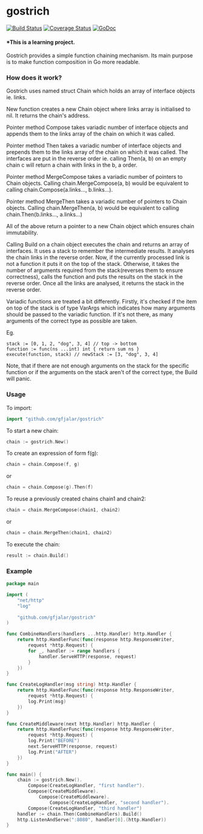 # gostrich
[![Build Status](https://drone.io/github.com/gfjalar/gostrich/status.png?branch=master)](https://drone.io/github.com/gfjalar/gostrich/latest)
[![Coverage Status](https://coveralls.io/repos/gfjalar/gostrich/badge.svg?branch=master)](https://coveralls.io/r/gfjalar/gostrich?branch=master)
[![GoDoc](https://godoc.org/github.com/gfjalar/gostrich?status.svg)](https://godoc.org/github.com/gfjalar/gostrich)

#### *This is a learning project.

Gostrich provides a simple function chaining mechanism. Its main purpose is to
make function composition in Go more readable.

### How does it work?
Gostrich uses named struct Chain which holds an array of interface objects ie.
links.

New function creates a new Chain object where links array is initialised to nil.
It returns the chain's address.

Pointer method Compose takes variadic number of interface objects and appends
them to the links array of the chain on which it was called.

Pointer method Then takes a variadic number of interface objects and prepends
them to the links array of the chain on which it was called. The interfaces are
put in the reverse order ie. calling Then(a, b) on an empty chain c will return
a chain with links in the b, a order.

Pointer method MergeCompose takes a variadic number of pointers to Chain
objects. Calling chain.MergeCompose(a, b) would be equivalent to calling
chain.Compose(a.links..., b.links...).

Pointer method MergeThen takes a variadic number of pointers to Chain objects.
Calling chain.MergeThen(a, b) would be equivalent to calling
chain.Then(b.links..., a.links...)

All of the above return a pointer to a new Chain object which ensures chain
immutability.

Calling Build on a chain object executes the chain and returns an array of
interfaces. It uses a stack to remember the intermediate results. It analyses
the chain links in the reverse order. Now, if the currently processed link is
not a function it puts it on the top of the stack. Otherwise, it takes the
number of arguments required from the stack(reverses them to ensure
correctness), calls the function and puts the results on the stack in the
reverse order. Once all the links are analysed, it returns the stack in the
reverse order.

Variadic functions are treated a bit differently. Firstly, it's checked if the
item on top of the stack is of type VarArgs which indicates how many arguments
should be passed to the variadic function. If it's not there, as many arguments
of the correct type as possible are taken.

Eg. 
```
stack := [0, 1, 2, "dog", 3, 4] // top -> bottom
function := func(ns ...int) int { return sum ns }
execute(function, stack) // newStack := [3, "dog", 3, 4]
```

Note, that if there are not enough arguments on the stack for the specific
function or if the arguments on the stack aren't of the correct type, the Build
will panic.

### Usage

To import:
```go
import "github.com/gfjalar/gostrich"
```

To start a new chain:
```go
chain := gostrich.New()
```

To create an expression of form f(g):
```go
chain = chain.Compose(f, g)
```
or
```go
chain = chain.Compose(g).Then(f)
```

To reuse a previously created chains chain1 and chain2:
```go
chain = chain.MergeCompose(chain1, chain2)
```
or
```go
chain = chain.MergeThen(chain1, chain2)
```

To execute the chain:
```go
result := chain.Build()
```

### Example

```go
package main 

import (
	"net/http"
	"log"
	
	"github.com/gfjalar/gostrich"
)

func CombineHandlers(handlers ...http.Handler) http.Handler {
	return http.HandlerFunc(func(response http.ResponseWriter,
		request *http.Request) {
		for _, handler := range handlers {
			handler.ServeHTTP(response, request)
		}
	})
}

func CreateLogHandler(msg string) http.Handler {
	return http.HandlerFunc(func(response http.ResponseWriter,
		request *http.Request) {
		log.Print(msg)
	})
}

func CreateMiddleware(next http.Handler) http.Handler {
	return http.HandlerFunc(func(response http.ResponseWriter,
		request *http.Request) {
		log.Print("BEFORE")
		next.ServeHTTP(response, request)
		log.Print("AFTER")
	})
}

func main() {
	chain := gostrich.New().
		Compose(CreateLogHandler, "first handler").
		Compose(CreateMiddleware).
			Compose(CreateMiddleware).
				Compose(CreateLogHandler, "second handler").
		Compose(CreateLogHandler, "third handler")
	handler := chain.Then(CombineHandlers).Build()
	http.ListenAndServe(":8080", handler[0].(http.Handler))
}
```
